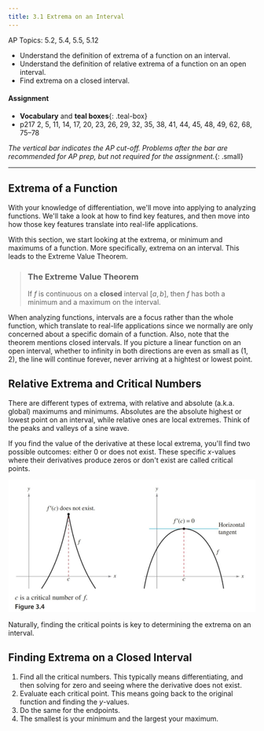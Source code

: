 ```yaml
---
title: 3.1 Extrema on an Interval
---
```


AP Topics: 5.2, 5.4, 5.5, 5.12

- Understand the definition of extrema of a function on an interval.
- Understand the definition of relative extrema of a function on an open interval.
- Find extrema on a closed interval.

#### Assignment

- **Vocabulary** and **teal boxes**{: .teal-box}
- p217 2, 5, 11, 14, 17, 20, 23, 26, 29, 32, 35, 38, 41, 44, 45, 48, 49, 62, 68, 75–78

*The vertical bar indicates the AP cut-off. Problems after the bar are recommended for AP prep, but not required for the assignment.*{: .small}

---

## Extrema of a Function

With your knowledge of differentiation, we'll move into applying to analyzing functions. We'll take a look at how to find key features, and then move into how those key features translate into real-life applications.

With this section, we start looking at the extrema, or minimum and maximums of a function. More specifically, extrema on an interval. This leads to the Extreme Value Theorem.

> ### The Extreme Value Theorem
>
> If $f$ is continuous on a **closed** interval $[a,b]$, then $f$ has both a minimum and a maximum on the interval.

When analyzing functions, intervals are a focus rather than the whole function, which translate to real-life applications since we normally are only concerned about a specific domain of a function. Also, note that the theorem mentions closed intervals. If you picture a linear function on an open interval, whether to infinity in both directions are even as small as $(1,2)$, the line will continue forever, never arriving at a hightest or lowest point.

## Relative Extrema and Critical Numbers

There are different types of extrema, with relative and absolute (a.k.a. global) maximums and minimums. Absolutes are the absolute highest or lowest point on an interval, while relative ones are local extremes. Think of the peaks and valleys of a sine wave.

If you find the value of the derivative at these local extrema, you'll find two possible outcomes: either 0 or does not exist. These specific $x$-values where their derivatives produce zeros or don't exist are called critical points.

![Critical points](../img/3.1-critical-points.png)

Naturally, finding the critical points is key to determining the extrema on an interval.

## Finding Extrema on a Closed Interval

1. Find all the critical numbers. This typically means differentiating, and then solving for zero and seeing where the derivative does not exist.
2. Evaluate each critical point. This means going back to the original function and finding the $y$-values.
3. Do the same for the endpoints.
4. The smallest is your minimum and the largest your maximum.
